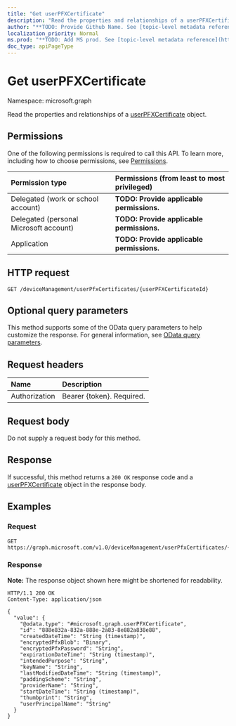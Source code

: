 ```yaml
---
title: "Get userPFXCertificate"
description: "Read the properties and relationships of a userPFXCertificate object."
author: "**TODO: Provide Github Name. See [topic-level metadata reference](https://msgo.azurewebsites.net/add/document/guidelines/metadata.html#topic-level-metadata)**"
localization_priority: Normal
ms.prod: "**TODO: Add MS prod. See [topic-level metadata reference](https://msgo.azurewebsites.net/add/document/guidelines/metadata.html#topic-level-metadata)**"
doc_type: apiPageType
---
```


# Get userPFXCertificate
Namespace: microsoft.graph



Read the properties and relationships of a [userPFXCertificate](../resources/userpfxcertificate.md) object.

## Permissions
One of the following permissions is required to call this API. To learn more, including how to choose permissions, see [Permissions](/graph/permissions-reference).

|Permission type|Permissions (from least to most privileged)|
|:---|:---|
|Delegated (work or school account)|**TODO: Provide applicable permissions.**|
|Delegated (personal Microsoft account)|**TODO: Provide applicable permissions.**|
|Application|**TODO: Provide applicable permissions.**|

## HTTP request

<!-- {
  "blockType": "ignored"
}
-->
``` http
GET /deviceManagement/userPfxCertificates/{userPFXCertificateId}
```

## Optional query parameters
This method supports some of the OData query parameters to help customize the response. For general information, see [OData query parameters](/graph/query-parameters).

## Request headers
|Name|Description|
|:---|:---|
|Authorization|Bearer {token}. Required.|

## Request body
Do not supply a request body for this method.

## Response

If successful, this method returns a `200 OK` response code and a [userPFXCertificate](../resources/userpfxcertificate.md) object in the response body.

## Examples

### Request
<!-- {
  "blockType": "request",
  "name": "get_userpfxcertificate"
}
-->
``` http
GET https://graph.microsoft.com/v1.0/deviceManagement/userPfxCertificates/{userPFXCertificateId}
```


### Response
**Note:** The response object shown here might be shortened for readability.
<!-- {
  "blockType": "response",
  "truncated": true,
  "@odata.type": "microsoft.graph.userPFXCertificate"
}
-->
``` http
HTTP/1.1 200 OK
Content-Type: application/json

{
  "value": {
    "@odata.type": "#microsoft.graph.userPFXCertificate",
    "id": "888e832a-832a-888e-2a83-8e882a838e88",
    "createdDateTime": "String (timestamp)",
    "encryptedPfxBlob": "Binary",
    "encryptedPfxPassword": "String",
    "expirationDateTime": "String (timestamp)",
    "intendedPurpose": "String",
    "keyName": "String",
    "lastModifiedDateTime": "String (timestamp)",
    "paddingScheme": "String",
    "providerName": "String",
    "startDateTime": "String (timestamp)",
    "thumbprint": "String",
    "userPrincipalName": "String"
  }
}
```

